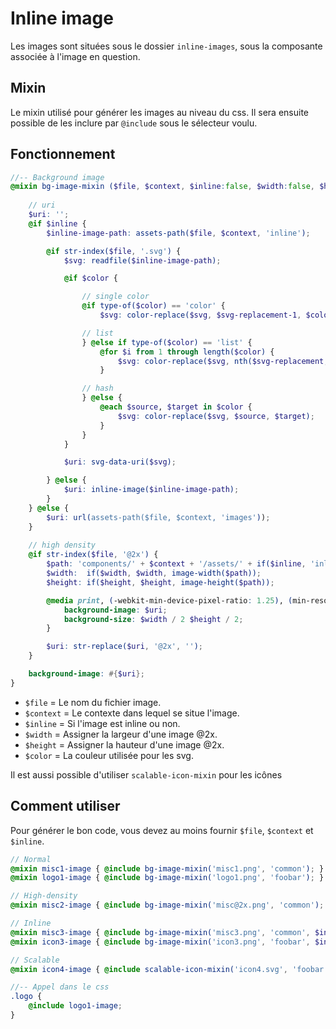 # Inline image
Les images sont situées sous le dossier `inline-images`, sous la composante associée à l'image en question.

## Mixin
Le mixin utilisé pour générer les images au niveau du css. Il sera ensuite possible de les inclure par `@include` sous le sélecteur voulu.

## Fonctionnement

```scss
//-- Background image
@mixin bg-image-mixin ($file, $context, $inline:false, $width:false, $height:false, $color:false) {
	
	// uri
	$uri: '';
	@if $inline {
		$inline-image-path: assets-path($file, $context, 'inline');

		@if str-index($file, '.svg') {
			$svg: readfile($inline-image-path);

			@if $color {

				// single color
				@if type-of($color) == 'color' {
					$svg: color-replace($svg, $svg-replacement-1, $color);

				// list
				} @else if type-of($color) == 'list' {
					@for $i from 1 through length($color) {
						$svg: color-replace($svg, nth($svg-replacement, $i), nth($color, $i));
					}

				// hash
				} @else {
					@each $source, $target in $color {
						$svg: color-replace($svg, $source, $target);
					}
				}
			}

			$uri: svg-data-uri($svg);

		} @else {
			$uri: inline-image($inline-image-path);
		}
	} @else {
		$uri: url(assets-path($file, $context, 'images'));
	}
	
	// high density
	@if str-index($file, '@2x') {
		$path: 'components/' + $context + '/assets/' + if($inline, 'inline-', '') + 'images/' + $file;
		$width:  if($width, $width, image-width($path));
		$height: if($height, $height, image-height($path));

		@media print, (-webkit-min-device-pixel-ratio: 1.25), (min-resolution: 1.25dppx), (min-resolution: 120dpi) {
			background-image: $uri;
			background-size: $width / 2 $height / 2;
		}

		$uri: str-replace($uri, '@2x', '');
	}

	background-image: #{$uri};
}
```
- `$file` = Le nom du fichier image.
- `$context` = Le contexte dans lequel se situe l'image.
- `$inline` = Si l'image est inline ou non.
- `$width` = Assigner la largeur d'une image @2x.
- `$height` = Assigner la hauteur d'une image @2x.
- `$color` = La couleur utilisée pour les svg.

Il est aussi possible d'utiliser `scalable-icon-mixin` pour les icônes 

## Comment utiliser
Pour générer le bon code, vous devez au moins fournir `$file`, `$context` et `$inline`.
```scss
// Normal
@mixin misc1-image { @include bg-image-mixin('misc1.png', 'common'); }
@mixin logo1-image { @include bg-image-mixin('logo1.png', 'foobar'); }

// High-density
@mixin misc2-image { @include bg-image-mixin('misc@2x.png', 'common'); }

// Inline
@mixin misc3-image { @include bg-image-mixin('misc3.png', 'common', $inline:true); }
@mixin icon3-image { @include bg-image-mixin('icon3.png', 'foobar', $inline:true); }

// Scalable
@mixin icon4-image { @include scalable-icon-mixin('icon4.svg', 'foobar'); }

//-- Appel dans le css
.logo {
	@include logo1-image;
}
```
